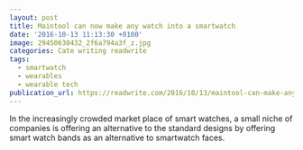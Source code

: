 ```yaml
---
layout: post
title: Maintool can now make any watch into a smartwatch
date: '2016-10-13 11:13:30 +0100'
image: 29450630432_2f6a794a3f_z.jpg
categories: Cate writing readwrite
tags:
  - smartwatch
  - wearables
  - wearable tech
publication_url: https://readwrite.com/2016/10/13/maintool-can-make-any-watch-a-smartwatch-dl1/
---
```

In the increasingly crowded market place of smart watches, a small niche of companies is offering an alternative to the standard designs by offering smart watch bands as an alternative to smartwatch faces.

